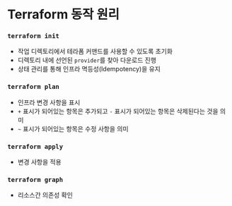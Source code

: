 Terraform 동작 원리
===================

### `terraform init`
* 작업 디렉토리에서 테라폼 커맨드를 사용할 수 있도록 초기화
* 디렉토리 내에 선언된 `provider`를 찾아 다운로드 진행
* 상태 관리를 통해 인프라 멱등성(Idempotency)을 유지

### `terraform plan`
* 인프라 변경 사항을 표시
* `+` 표시가 되어있는 항목은 추가되고 `-` 표시가 되어있는 항목은 삭제된다는 것을 의미
* `~` 표시가 되어있는 항목은 수정 사항을 의미

### `terraform apply`
* 변경 사항을 적용

### `terraform graph`
* 리소스간 의존성 확인
